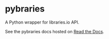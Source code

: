 # pybraries

A Python wrapper for libraries.io API.

See the pybraries docs hosted on [Read the Docs](https://pybraries.readthedocs.io.).
